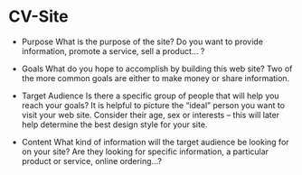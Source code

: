 # CV-Site

- Purpose
What is the purpose of the site? Do you want to provide information, promote a service, sell a product… ?

- Goals
What do you hope to accomplish by building this web site? Two of the more common goals are either to make money or share information.

- Target Audience
Is there a specific group of people that will help you reach your goals? It is helpful to picture the “ideal” person you want to visit your web site. Consider their age, sex or interests – this will later help determine the best design style for your site.

- Content
What kind of information will the target audience be looking for on your site? Are they looking for specific information, a particular product or service, online ordering…?
